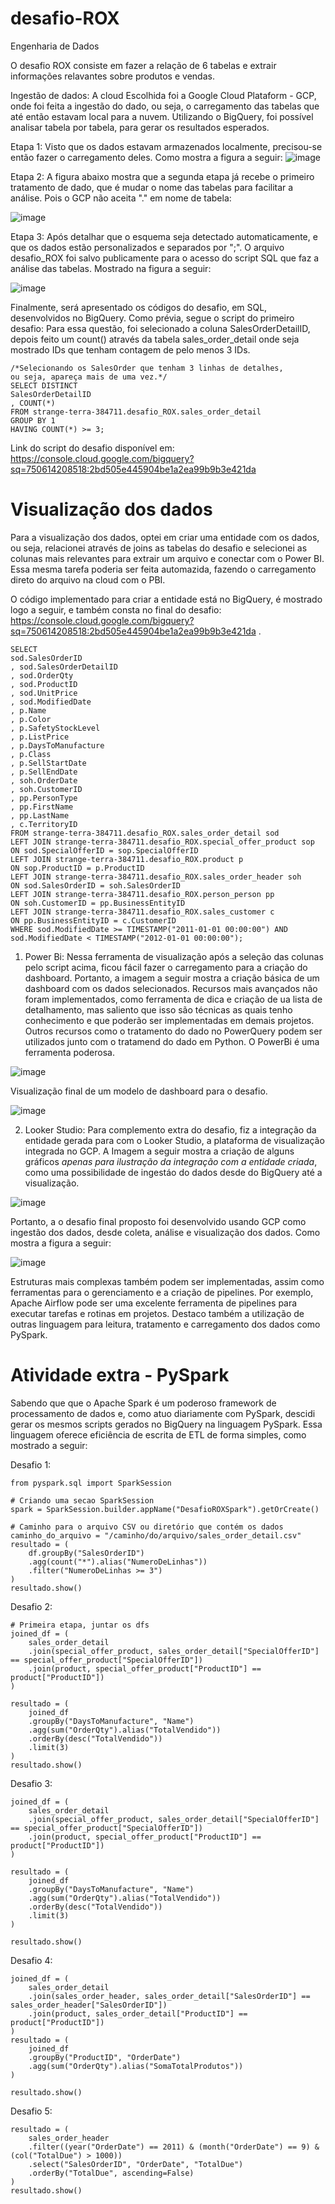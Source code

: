 # desafio-ROX
Engenharia de Dados

O desafio ROX consiste em fazer a relação de 6 tabelas e extrair informações relavantes sobre produtos e vendas. 

Ingestão de dados: 
A cloud Escolhida foi a Google Cloud Plataform - GCP, onde foi feita a ingestão do dado, ou seja, o carregamento das tabelas que até então estavam local para a nuvem.
Utilizando o BigQuery, foi possível analisar tabela por tabela, para gerar os resultados esperados. 

Etapa 1: Visto que os dados estavam armazenados localmente, precisou-se então fazer o carregamento deles. Como mostra a figura a seguir:
![image](https://github.com/eldertaveira/desafio-ROX/assets/142034363/4c4b7bb1-4aab-4eb8-9f40-943ed4c226f5)

Etapa 2: A figura abaixo mostra que a segunda etapa já recebe o primeiro tratamento de dado, que é mudar o nome das tabelas para facilitar a análise. Pois o GCP não aceita "." em nome de tabela:

![image](https://github.com/eldertaveira/desafio-ROX/assets/142034363/8acd1144-6641-4c4d-a6f5-7a7d1401c104)

Etapa 3: Após detalhar que o esquema seja detectado automaticamente, e que os dados estão personalizados e separados por ";". O arquivo desafio_ROX foi salvo publicamente para o acesso do script SQL que faz a análise das tabelas. Mostrado na figura a seguir:

![image](https://github.com/eldertaveira/desafio-ROX/assets/142034363/c6f656bd-288a-4f4c-88d1-8b9426a360b8)


Finalmente, será apresentado os códigos do desafio, em SQL, desenvolvidos no BigQuery. Como prévia, segue o script do primeiro desafio:
Para essa questão, foi selecionado a coluna SalesOrderDetailID, depois feito um count() através da tabela sales_order_detail onde seja mostrado IDs que tenham contagem de pelo menos 3 IDs.
```
/*Selecionando os SalesOrder que tenham 3 linhas de detalhes,
ou seja, apareça mais de uma vez.*/ 
SELECT DISTINCT 
SalesOrderDetailID
, COUNT(*)
FROM strange-terra-384711.desafio_ROX.sales_order_detail
GROUP BY 1
HAVING COUNT(*) >= 3;
```

Link do script do desafio disponível em:
https://console.cloud.google.com/bigquery?sq=750614208518:2bd505e445904be1a2ea99b9b3e421da

# Visualização dos dados
Para a visualização dos dados, optei em criar uma entidade com os dados, ou seja, relacionei através de joins as tabelas do desafio e selecionei as colunas mais relevantes para extrair um arquivo e conectar com o Power BI. Essa mesma tarefa poderia ser feita automazida, fazendo o carregamento direto do arquivo na cloud com o PBI.

O código implementado para criar a entidade está no BigQuery, é mostrado logo a seguir, e também consta no final do desafio: https://console.cloud.google.com/bigquery?sq=750614208518:2bd505e445904be1a2ea99b9b3e421da . 
```
SELECT 
sod.SalesOrderID
, sod.SalesOrderDetailID
, sod.OrderQty
, sod.ProductID
, sod.UnitPrice
, sod.ModifiedDate
, p.Name
, p.Color
, p.SafetyStockLevel
, p.ListPrice
, p.DaysToManufacture
, p.Class
, p.SellStartDate
, p.SellEndDate
, soh.OrderDate
, soh.CustomerID
, pp.PersonType
, pp.FirstName
, pp.LastName
, c.TerritoryID
FROM strange-terra-384711.desafio_ROX.sales_order_detail sod
LEFT JOIN strange-terra-384711.desafio_ROX.special_offer_product sop 
ON sod.SpecialOfferID = sop.SpecialOfferID
LEFT JOIN strange-terra-384711.desafio_ROX.product p 
ON sop.ProductID = p.ProductID
LEFT JOIN strange-terra-384711.desafio_ROX.sales_order_header soh 
ON sod.SalesOrderID = soh.SalesOrderID
LEFT JOIN strange-terra-384711.desafio_ROX.person_person pp 
ON soh.CustomerID = pp.BusinessEntityID
LEFT JOIN strange-terra-384711.desafio_ROX.sales_customer c 
ON pp.BusinessEntityID = c.CustomerID
WHERE sod.ModifiedDate >= TIMESTAMP("2011-01-01 00:00:00") AND sod.ModifiedDate < TIMESTAMP("2012-01-01 00:00:00");
```
1. Power Bi: Nessa ferramenta de visualização após a seleção das colunas pelo script acima, ficou fácil fazer o carregamento para a criação do dashboard. Portanto, a imagem a seguir mostra a criação básica de um dashboard com os dados selecionados. Recursos mais avançados não foram implementados, como ferramenta de dica e criação de ua lista de detalhamento, mas saliento que isso são técnicas as quais tenho conhecimento e que poderão ser implementadas em demais projetos. Outros recursos como o tratamento do dado no PowerQuery podem ser utilizados junto com o tratamend do dado em Python. O PowerBi é uma ferramenta poderosa.

![image](https://github.com/eldertaveira/desafio-ROX/assets/142034363/f95a710d-3347-460e-88ec-10f6e6cc8399)

Visualização final de um modelo de dashboard para o desafio.

![image](https://github.com/eldertaveira/desafio-ROX/assets/142034363/2040b841-d6ca-4568-8aa1-77b71d9237df)

   
2. Looker Studio: Para complemento extra do desafio, fiz a integração da entidade gerada para com o Looker Studio, a plataforma de visualização integrada no GCP. A Imagem a seguir mostra a criação de alguns gráficos *apenas para ilustração da integração com a entidade criada*, como uma possibilidade de ingestáo do dados desde do BigQuery até a visualização.

![image](https://github.com/eldertaveira/desafio-ROX/assets/142034363/b197d828-4afa-497c-8b02-5071177eead2)

Portanto, a o desafio final proposto foi desenvolvido usando GCP como ingestão dos dados, desde coleta, análise e visualização dos dados. Como mostra a figura a seguir:

![image](https://github.com/eldertaveira/desafio-ROX/assets/142034363/ea39a748-faf6-454a-9ea2-676729b56f96)

Estruturas mais complexas também podem ser implementadas, assim como ferramentas para o gerenciamento e a criação de pipelines. Por exemplo, Apache Airflow pode ser uma excelente ferramenta de pipelines para executar tarefas e rotinas em projetos. Destaco também a utilização de outras linguagem para leitura, tratamento e carregamento dos dados como PySpark. 

# Atividade extra - PySpark
Sabendo que que o Apache Spark é um poderoso framework de processamento de dados e, como atuo diariamente com PySpark, descidi gerar os mesmos scripts gerados no BigQuery na linguagem PySpark. Essa linguagem oferece eficiência de escrita de ETL de forma simples, como mostrado a seguir:

Desafio 1: 
```
from pyspark.sql import SparkSession

# Criando uma secao SparkSession
spark = SparkSession.builder.appName("DesafioROXSpark").getOrCreate()

# Caminho para o arquivo CSV ou diretório que contém os dados 
caminho_do_arquivo = "/caminho/do/arquivo/sales_order_detail.csv"
resultado = (
    df.groupBy("SalesOrderID")
    .agg(count("*").alias("NumeroDeLinhas"))
    .filter("NumeroDeLinhas >= 3")
)
resultado.show()
```
Desafio 2: 
```
# Primeira etapa, juntar os dfs
joined_df = (
    sales_order_detail
    .join(special_offer_product, sales_order_detail["SpecialOfferID"] == special_offer_product["SpecialOfferID"])
    .join(product, special_offer_product["ProductID"] == product["ProductID"])
)

resultado = (
    joined_df
    .groupBy("DaysToManufacture", "Name")
    .agg(sum("OrderQty").alias("TotalVendido"))
    .orderBy(desc("TotalVendido"))
    .limit(3)
)
resultado.show()
```
Desafio 3: 
```
joined_df = (
    sales_order_detail
    .join(special_offer_product, sales_order_detail["SpecialOfferID"] == special_offer_product["SpecialOfferID"])
    .join(product, special_offer_product["ProductID"] == product["ProductID"])
)

resultado = (
    joined_df
    .groupBy("DaysToManufacture", "Name")
    .agg(sum("OrderQty").alias("TotalVendido"))
    .orderBy(desc("TotalVendido"))
    .limit(3)
)

resultado.show()
```
Desafio 4:
```
joined_df = (
    sales_order_detail
    .join(sales_order_header, sales_order_detail["SalesOrderID"] == sales_order_header["SalesOrderID"])
    .join(product, sales_order_detail["ProductID"] == product["ProductID"])
)
resultado = (
    joined_df
    .groupBy("ProductID", "OrderDate")
    .agg(sum("OrderQty").alias("SomaTotalProdutos"))
)

resultado.show()
```
Desafio 5: 
```
resultado = (
    sales_order_header
    .filter((year("OrderDate") == 2011) & (month("OrderDate") == 9) & (col("TotalDue") > 1000))
    .select("SalesOrderID", "OrderDate", "TotalDue")
    .orderBy("TotalDue", ascending=False)
)
resultado.show()
```
